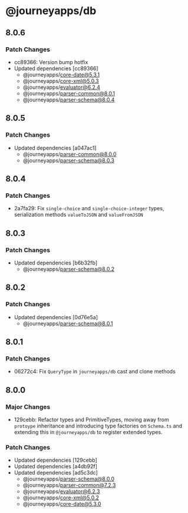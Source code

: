 # @journeyapps/db

## 8.0.6

### Patch Changes

- cc89366: Version bump hotfix
- Updated dependencies [cc89366]
  - @journeyapps/core-date@5.3.1
  - @journeyapps/core-xml@5.0.3
  - @journeyapps/evaluator@6.2.4
  - @journeyapps/parser-common@8.0.1
  - @journeyapps/parser-schema@8.0.4

## 8.0.5

### Patch Changes

- Updated dependencies [a047ac1]
  - @journeyapps/parser-common@8.0.0
  - @journeyapps/parser-schema@8.0.3

## 8.0.4

### Patch Changes

- 2a7fa29: Fix `single-choice` and `single-choice-integer` types, serialization methods `valueToJSON` and `valueFromJSON`

## 8.0.3

### Patch Changes

- Updated dependencies [b6b32fb]
  - @journeyapps/parser-schema@8.0.2

## 8.0.2

### Patch Changes

- Updated dependencies [0d76e5a]
  - @journeyapps/parser-schema@8.0.1

## 8.0.1

### Patch Changes

- 06272c4: Fix `QueryType` in `journeyapps/db` cast and clone methods

## 8.0.0

### Major Changes

- 129cebb: Refactor types and PrimitiveTypes, moving away from `protoype` inheritance and introducing type factories on `Schema.ts` and extending this in `@journeyapps/db` to register extended types.

### Patch Changes

- Updated dependencies [129cebb]
- Updated dependencies [a4db92f]
- Updated dependencies [ad5c3dc]
  - @journeyapps/parser-schema@8.0.0
  - @journeyapps/parser-common@7.2.3
  - @journeyapps/evaluator@6.2.3
  - @journeyapps/core-xml@5.0.2
  - @journeyapps/core-date@5.3.0
